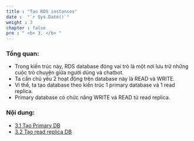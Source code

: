```yaml
---
title : "Tạo RDS instances"
date :  "`r Sys.Date()`" 
weight : 3 
chapter : false
pre : " <b> 3. </b> "
---
```


### Tổng quan:

* Trong kiến trúc này, RDS database đóng vai trò là một nơi lưu trữ những cuộc trò chuyện giữa người dùng và chatbot. 
* Ta cần chủ yếu 2 hoạt động trên database này là READ và WRITE. 
* Vì thế, ta tạo database theo kiến trúc 1 primary database và 1 read replica. 
* Primary database có chức năng WRITE và READ từ read replica.

### Nội dung:
- [3.1 Tạo Primary DB](./3.1-batchJob/)
- [3.2 Tạo read replica DB](./3.2-Review/)
